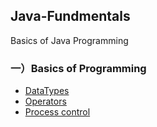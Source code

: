 ## Java-Fundmentals
Basics of Java Programming

### 一）Basics of Programming

- [DataTypes](./01-编程语言通用知识/01-编程语言之数据类型.md)
- [Operators](./01-编程语言通用知识/02-编程语言之操作符.md)
- [Process control](./01-编程语言通用知识/03-编程语言之流程控制.md)
